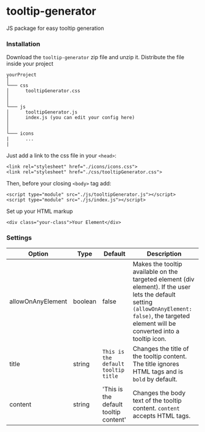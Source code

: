 # tooltip-generator
JS package for easy tooltip generation

### Installation
Download the `tooltip-generator` zip file and unzip it. Distribute the file inside your project

```
yourProject
│
└─── css
│      tooltipGenerator.css
│
│
└─── js
│      tooltipGenerator.js
│      index.js (you can edit your config here)
│
│
└─── icons
|      ...
|
```

Just add a link to the css file in your `<head>`:
```
<link rel="stylesheet" href="./icons/icons.css">
<link rel="stylesheet" href="./css/tooltipGenerator.css">
```
  
Then, before your closing `<body>` tag add:
```
<script type="module" src="./js/tooltipGenerator.js"></script>
<script type="module" src="./js/index.js"></script>
```

Set up your HTML markup
```
<div class="your-class">Your Element</div>
```

### Settings

Option | Type | Default | Description
------ | ---- | ------- | -----------
allowOnAnyElement | boolean | false | Makes the tooltip available on the targeted element (div element). If the user lets the default setting `(allowOnAnyElement: false)`, the targeted element will be converted into a tooltip icon.
title | string | `This is the default tooltip title` | Changes the title of the tooltip content. The title ignores HTML tags and is `bold` by default.
content | string | 'This is the default tooltip content' | Changes the body text of the tooltip content. `content` accepts HTML tags.
